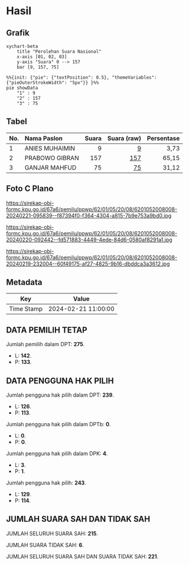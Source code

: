 # Hasil

## Grafik

```mermaid
xychart-beta
    title "Perolehan Suara Nasional"
    x-axis [01, 02, 03]
    y-axis "Suara" 0 --> 157
    bar [9, 157, 75]
```

```mermaid
%%{init: {"pie": {"textPosition": 0.5}, "themeVariables": {"pieOuterStrokeWidth": "5px"}} }%%
pie showData
    "1" : 9
    "2" : 157
    "3" : 75
```

## Tabel

| No. | Nama Paslon    | Suara | Suara (raw) | Persentase |
|:--- |:-------------- | -----:| -----------:| ----------:|
| 1   | ANIES MUHAIMIN | 9     | [9][p-1]    | 3,73       |
| 2   | PRABOWO GIBRAN | 157   | [157][p-2]  | 65,15      |
| 3   | GANJAR MAHFUD  | 75    | [75][p-3]   | 31,12      |


[p-1]: https://github.com/gigit-pemilu/pemilu-2024/blob/main/pilpres/hitung-suara/sub/62-kalimantan-tengah/sub/01-kotawaringin-barat/sub/05-pangkalan-lada/sub/2008-pangkalan-dewa/sub/008-tps/sub/paslon-1.txt
[p-2]: https://github.com/gigit-pemilu/pemilu-2024/blob/main/pilpres/hitung-suara/sub/62-kalimantan-tengah/sub/01-kotawaringin-barat/sub/05-pangkalan-lada/sub/2008-pangkalan-dewa/sub/008-tps/sub/paslon-2.txt
[p-3]: https://github.com/gigit-pemilu/pemilu-2024/blob/main/pilpres/hitung-suara/sub/62-kalimantan-tengah/sub/01-kotawaringin-barat/sub/05-pangkalan-lada/sub/2008-pangkalan-dewa/sub/008-tps/sub/paslon-3.txt

## Foto C Plano

https://sirekap-obj-formc.kpu.go.id/67a6/pemilu/ppwp/62/01/05/20/08/6201052008008-20240221-095839--f87394f0-f364-4304-a815-7b9e753a9bd0.jpg

https://sirekap-obj-formc.kpu.go.id/67a6/pemilu/ppwp/62/01/05/20/08/6201052008008-20240220-092442--fd571883-4449-4ede-84d6-0580af8291a1.jpg

https://sirekap-obj-formc.kpu.go.id/67a6/pemilu/ppwp/62/01/05/20/08/6201052008008-20240219-232004--60f49175-af27-4825-9b16-dbddca3a3612.jpg


## Metadata

| Key        | Value               |
| ---------- | ------------------- |
| Time Stamp | 2024-02-21 11:00:00 |


## DATA PEMILIH TETAP

Jumlah pemilih dalam DPT: **275**.
 * L: **142**.
 * P: **133**.

## DATA PENGGUNA HAK PILIH

Jumlah pengguna hak pilih dalam DPT: **239**.
 * L: **126**.
 * P: **113**.

Jumlah pengguna hak pilih dalam DPTb: **0**.
 * L: **0**.
 * P: **0**.

Jumlah pengguna hak pilih dalam DPK: **4**.
 * L: **3**.
 * P: **1**.

Jumlah pengguna hak pilih: **243**.
 * L: **129**.
 * P: **114**.

## JUMLAH SUARA SAH DAN TIDAK SAH

JUMLAH SELURUH SUARA SAH: **215**.

JUMLAH SUARA TIDAK SAH: **6**.

JUMLAH SELURUH SUARA SAH DAN SUARA TIDAK SAH: **221**.


